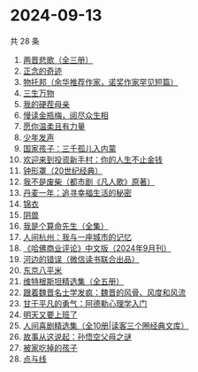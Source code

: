 # 2024-09-13

共 28 条

<!-- BEGIN WEREAD -->
<!-- 最后更新时间 2024-09-13 07:01:26 +0800 -->
1. [两晋悲歌（全三册）](https://weread.qq.com/web/bookDetail/65132520813ab9339g0117bf)
1. [正念的奇迹](https://weread.qq.com/web/bookDetail/91d32d507182d1ac91d64f2)
1. [物托邦（余华推荐作家，诺奖作家罕见短篇）](https://weread.qq.com/web/bookDetail/806327c0813ab92b1g012235)
1. [三生万物](https://weread.qq.com/web/bookDetail/48432b50813ab9339g013f3f)
1. [我的硬茬母亲](https://weread.qq.com/web/bookDetail/028326e0813ab930eg0110c4)
1. [慢读金瓶梅，阅尽众生相](https://weread.qq.com/web/bookDetail/f5232170813ab92d3g01499d)
1. [愿你温柔且有力量](https://weread.qq.com/web/bookDetail/a4732dd0813ab83d5g0174e6)
1. [少年发声](https://weread.qq.com/web/bookDetail/45032570725cad7345009bf)
1. [国家孩子：三千孤儿入内蒙](https://weread.qq.com/web/bookDetail/d9d32f10813ab92edg0151f3)
1. [欢迎来到投资新手村：你的人生不止金钱](https://weread.qq.com/web/bookDetail/45732290813ab92b5g010730)
1. [钟形罩（20世纪经典）](https://weread.qq.com/web/bookDetail/3f4320005d0ff13f440f223)
1. [我不是废柴（都市剧《凡人歌》原著）](https://weread.qq.com/web/bookDetail/47e32340813ab86b5g0149a7)
1. [丹麦一年：追寻幸福生活的秘密](https://weread.qq.com/web/bookDetail/3f932a00813ab92f0g011147)
1. [锦衣](https://weread.qq.com/web/bookDetail/28432190813ab90fag011bf2)
1. [阴兽](https://weread.qq.com/web/bookDetail/1f432c405b81891f4383a5a)
1. [我是个算命先生（全集）](https://weread.qq.com/web/bookDetail/966326e05c896b966ddd00e)
1. [人间杭州：我与一座城市的记忆](https://weread.qq.com/web/bookDetail/34e329a0727cf3ef34ec1a5)
1. [《哈佛商业评论》中文版（2024年9月刊）](https://weread.qq.com/web/bookDetail/8ad324d0813ab934eg018216)
1. [河边的错误（微信读书联合出品）](https://weread.qq.com/web/bookDetail/e7f32350813ab8475g0126a1)
1. [东京八平米](https://weread.qq.com/web/bookDetail/c4332ab0813ab7f5cg017038)
1. [维特根斯坦精选集（全五册）](https://weread.qq.com/web/bookDetail/8ef32840813ab735eg016e64)
1. [跟着魏晋名士学发疯：魏晋的风骨、风度和风流](https://weread.qq.com/web/bookDetail/e4532e50813ab907fg013c25)
1. [甘于平凡的勇气：阿德勒心理学入门](https://weread.qq.com/web/bookDetail/b1532290813ab8ed7g016140)
1. [明天又要上班了](https://weread.qq.com/web/bookDetail/abe325c0813ab8167g011e37)
1. [人间喜剧精选集（全10册|读客三个圈经典文库）](https://weread.qq.com/web/bookDetail/5a132560715379595a1db00)
1. [故事从这说起：孙悟空父母之谜](https://weread.qq.com/web/bookDetail/a8932650813ab9254g013d08)
1. [被家吃掉的孩子](https://weread.qq.com/web/bookDetail/d5e32390813ab9280g012468)
1. [点与线](https://weread.qq.com/web/bookDetail/ed632880813ab9043g019980)
<!-- END WEREAD -->